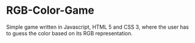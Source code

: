 # RGB-Color-Game
Simple game written in Javascript, HTML 5 and CSS 3, where the user has to guess the color based on its RGB representation.
